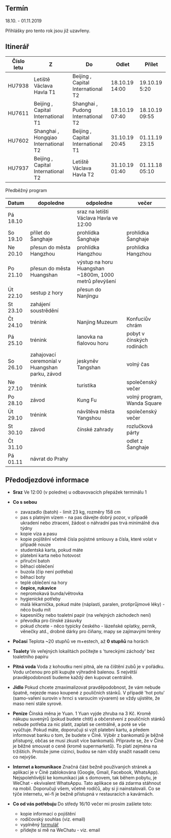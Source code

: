 ## Termín
18.10. - 01.11.2019  

Přihlášky pro tento rok jsou již uzavřeny. <!---Nezávazné přihlášky přihlášky pomocí vyplňení [formluláře](https://docs.google.com/forms/d/e/1FAIpQLSfFnxckmVbDwaaQxs8Z_iYjB3Z0E16Zgsp5xzF9Kp9Cg7Jslw/viewform) do do... Informační schůzka přes Skype se uskuteční.... Finální výběr účastníků proběhne ... V případě vysokého zájmu (a i v případě nízkého zájmu) bude při finálním výběru kladen velký důraz na odpovědi z přihláškového formuláře, a to z toho důvodu, aby na soustředění jeli ti, co o to opravdu mají zájem. Dotazy posílejte na zuza[tečka]strakula[zavináč]gmail[tečka]com-->


## Itinerář

| Číslo letu | Z | Do | Odlet | Přílet |
| --- | --- | --- | --- | --- |
| HU7938 | Letiště Václava Havla T1 | Beijing , Capital International T2| 18.10.19 14:00 | 19.10.19 5:20 |
| HU7611 | Beijing , Capital International T1 |  Shanghai , Pudong International T2| 18.10.19 07:40 | 18.10.19 09:55 |
| HU7602 |  Shanghai , Hongqiao International T2 |  Beijing , Capital International T1 | 31.10.19 20:45 | 01.11.19 23:15 |
| HU7937 | Beijing , Capital International T2  |Letiště Václava Havla T2| 31.10.19 01:40 | 01.11.18 05:10 |


Předběžný program

 Datum | dopoledne| odpoledne | večer |
| :--- | --- | --- | --- |
|Pá 18.10||sraz na letišti Václava Havla ve 12:00||
|So 19.10|přílet do Šanghaje|prohlídka Šanghaje|prohlídka Šanghaje
|Ne 20.10|přesun do města Hangzhou| prohlídka Hangzhou| prohlídka Hangzhou
|Po 21.10|přesun do města Huangshan|výstup na horu Huangshan ~1800m, 1000 metrů převýšení||
|Út 22.10|sestup z hory|přesun do Nanjingu |||
|St 23.10|zahájení soustrědění|  | |
|Čt 24.10|trénink|Nanjing Muzeum |Konfuciův chrám|
|Pá 25.10|trénink| lanovka na fialovou horu  | pobyt v čínských rodinách|
|So 26.10|zahajovací ceremoníal v Huangshan parku, závod| jeskyněv Tangshan | volný čas |
|Ne 27.10|trénink| turistika | společenský večer |
|Po 28.10|závod |Kung Fu | volný program, Wanda Square |
|Út 29.10|trénink | návštěva města Yangshou|společenský večer |
|St 30.10|závod | čínské zahrady| rozlučková párty
|Čt 31.10| | | odlet z Šanghaje |
|Pá 01.11| návrat do Prahy| |  |


## Předodjezdové informace
* **Sraz**
Ve 12:00 (v poledne) u odbavovacích přepážek terminálu 1

* **Co s sebou**
    * zavazadlo (batoh) - limit 23 kg, rozměry 158 cm
    * pas s platným vízem - na pas dávejte dobrý pozor, v případě ukradení nebo ztracení, žádost o náhradní pas trvá minimálně dva týdny
    * kopie víza a pasu
    * kopie pojištění včetně čísla pojistné smlouvy a čísla, které volat v případě nouze
    * studentská karta, pokud máte
    * platební karta nebo hotovost
    * příruční batoh
    * běhací oblečení
    * buzola (čip není potřeba)
    * běhací boty
    * teplé oblečení na hory
    * **čepice, rukavice**
    * nepromokavá bunda/větrovka
    * hygienické potřeby
    * malá lékarnička, pokud máte (náplasti, paralen, protiprůjmové léky) - něco budu mít
    * kapesníčky nebo toaletní papír (na veřejných záchodech není)
    * převodka pro čínské zásuvky
    * pokud chcete - něco typicky českého - lázeňské oplatky, perník, věnečky atd., drobné dárky pro číňany, mapy se zajímavými terény 

* **Počasí**
Teplota ~20 stupňů ve m+estech, až **0 stupňů** na horách

* **Toalety**
Ve veřejných lokalitách počítejte s 'tureckými záchody' bez toaletního papíru

* **Pitná voda**
Voda z kohoutku není pitná, ale na čištění zubů je v pořádku. Vodu určenou pro pití kupujte výhradně balenou. S největší pravděpodobností budeme každý den kupovat centrálně.

* **Jídlo**
Pokud chcete zmaximalizovat pravděpodobnost, že vám nebude špatně, nejezde maso koupené z pouličních stánků. V případě 'hot potu' (samo-vaření surovin v hrnci s varoucím vývarem) se vždy ujistěte, že maso není stále syrové. 

* **Peníze**
Čínská měna je Yuan. 1 Yuan vyjde zhruba na 3 Kč. Kromě nákupu suvenýrů (pokud budete chtít) a občerstvení z pouličních stánků nebude potřeba za nic platit, zaplatí se centrálně, a poté se vše vyúčtuje. Pokud máte, doporučuji si vzít platební kartu, a předem informovat banku o tom, že budete v Číně. Výběr z bankomatů je běžně přístupný, občas se musí zkusit více bankomatů. Připravte se, že v Číně je běžné smouvat o ceně (kromě supermarketů). To platí zejména na tržištích. Protože jsme cizinci, budou se nám vždy snažit nasadit cenu co nejvýše. 

* **Internet a komunikace**
Značná část bežně používaných stránek a aplikací je v Číně zablokována (Google, Gmail, Facebook, WhatsApp). Nejspolehlivější ke komunikaci jak s domovem, tak během pobytu, je WeChat - ekvivalent WhatsAppu. Tato aplikace se dá zdarma stáhnout na mobil. Doporučuji všem, včetně rodičů, aby si ji nainstalovali. Co se týče internetu, wi-fi je bežně přístupná v restauracích a kavárnách. 

* **Co od vás potřebuju**
Do středy 16/10 večer mi prosím zašlete toto:
    * kopie informací o pojištění
    * rodičovský souhlas (viz. email)
    * vyplněný [formulář](https://docs.google.com/forms/d/1zGvx7n0_NUCzqas9-hC-nMibpZ2SI7T3FTfTYtrbwmw/edit)
    * přidejte si mě na WeChatu - viz. email









